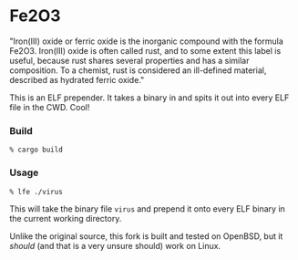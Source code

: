 # Fe2O3
"Iron(III) oxide or ferric oxide is the inorganic compound with the formula Fe2O3. Iron(III) oxide is often called rust, and to some extent this label is useful, because rust shares several properties and has a similar composition. To a chemist, rust is considered an ill-defined material, described as hydrated ferric oxide."

This is an ELF prepender. It takes a binary in and spits it out into every ELF file in the CWD. Cool!

### Build
```
% cargo build 
```

### Usage
```
% lfe ./virus
```
This will take the binary file `virus` and prepend it onto every ELF binary in the current working directory.

Unlike the original source, this fork is built and tested on OpenBSD, but it *should* (and that is a very unsure should) work on Linux.
